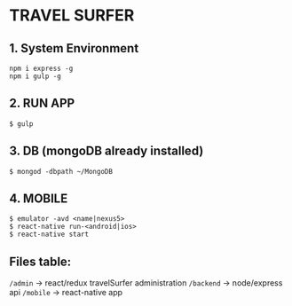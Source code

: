 # TRAVEL SURFER


## 1. System Environment
```
npm i express -g
npm i gulp -g
```

## 2. RUN APP
```
$ gulp
```

## 3. DB (mongoDB already installed)
```
$ mongod -dbpath ~/MongoDB
```

## 4. MOBILE
```
$ emulator -avd <name|nexus5>
$ react-native run-<android|ios>
$ react-native start
```

## Files table:
`/admin`   → react/redux travelSurfer administration
`/backend` → node/express api
`/mobile`  → react-native app
